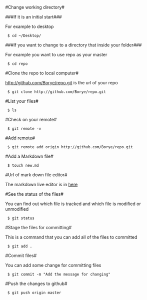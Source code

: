 
#Change working directory#

###If it is an initial start###

For example to desktop

     $ cd ~/Desktop/

###If you want to change to a directory that inside your folder###

For example you want to use repo as your master 

     $ cd repo

#Clone the repo to local computer#

http://github.com/Borye/repo.git is the url of your repo

     $ git clone http://github.com/Borye/repo.git

#List  your files#

     $ ls

#Check on your remote#

     $ git remote -v

#Add remote#

     $ git remote add origin http://github.com/Borye/repo.git 

#Add a Markdown file#

     $ touch new.md

#Url of mark down file editor#
 
The markdown live editor is in [here][1]

#See the status of the files#

You can find out which file is tracked and which file is modified or unmodified

     $ git status

#Stage the files for committing#

This is a command that you can add all of the files to committed

     $ git add .

#Commit files#

You can add some change for committing files

     $ git commit -m "Add the message for changing"

#Push the changes to github#

     $ git push origin master

[1]: http://jrmoran.com/playground/markdown-live-editor/


</markdown></p>

